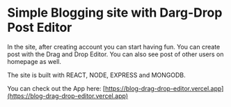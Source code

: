 # Simple Blogging site with Darg-Drop Post Editor 

In the site, after creating account you can start having fun. 
You can create post with the Drag and Drop Editor.
You can also see post of other users on homepage as well.

The site is built with REACT, NODE, EXPRESS and MONGODB.

You can check out the App here: [https://blog-drag-drop-editor.vercel.app](https://blog-drag-drop-editor.vercel.app)
